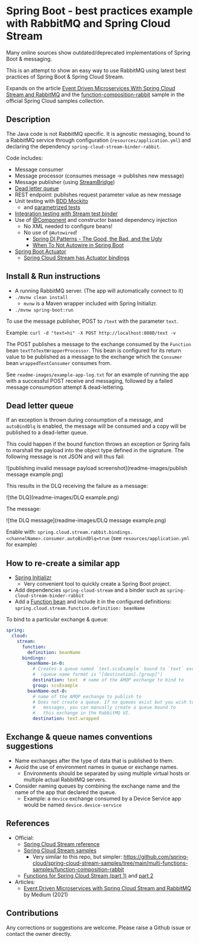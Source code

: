 # Spring Boot - best practices example with RabbitMQ and Spring Cloud Stream

Many online sources show outdated/deprecated implementations of Spring Boot & messaging.

This is an attempt to show an easy way to use RabbitMQ using latest best practices of Spring Boot & Spring Cloud Stream.

Expands on the article [Event Driven Microservices With Spring Cloud Stream and RabbitMQ](https://medium.com/javarevisited/event-driven-microservices-with-spring-cloud-stream-and-rabbitmq-add4166fe223) and the [function-composition-rabbit](https://github.com/spring-cloud/spring-cloud-stream-samples/tree/main/multi-functions-samples/function-composition-rabbit) sample in the official Spring Cloud samples collection.

## Description

The Java code is not RabbitMQ specific. It is agnostic messaging, bound to a RabbitMQ service through configuration (`resources/application.yml`) and declaring the dependency `spring-cloud-stream-binder-rabbit`.

Code includes:

- Message consumer
- Message processor (consumes message -> publishes new message)
- Message publisher (using [StreamBridge](https://docs.spring.io/spring-cloud-stream/docs/current/reference/html/spring-cloud-stream.html#_using_streambridge))
- [Dead letter queue](https://docs.spring.io/spring-cloud-stream/docs/current/reference/html/spring-cloud-stream.html#_dlq_dead_letter_queue)
- REST endpoint: publishes request parameter value as new message
- Unit testing with [BDD Mockito](https://www.baeldung.com/bdd-mockito)
    - and [parametrized tests](https://junit.org/junit5/docs/current/user-guide/#writing-tests-parameterized-tests-sources-ValueSource)
- [Integration testing with Stream test binder](https://docs.spring.io/spring-cloud-stream/docs/current/reference/html/spring-cloud-stream.html#_test_binder_usage)
- Use of [@Component](https://www.baeldung.com/spring-component-repository-service) and constructor based dependency injection
    - No XML needed to configure beans!
    - No use of `@Autowired`!
        - [Spring DI Patterns - The Good, the Bad, and the Ugly](https://dzone.com/articles/spring-di-patterns-the-good-the-bad-and-the-ugly)
        - [When To Not Autowire in Spring Boot](https://eng.zemosolabs.com/when-not-to-autowire-in-spring-spring-boot-93e6a01cb793)
- [Spring Boot Actuator](https://docs.spring.io/spring-boot/docs/current/reference/html/actuator.html#actuator.enabling)
    - [Spring Cloud Stream has Actuator bindings](https://docs.spring.io/spring-cloud-stream/docs/current/reference/html/spring-cloud-stream.html#binding_visualization_control)

## Install & Run instructions

- A running RabbitMQ server. (The app will automatically connect to it)
- `./mvnw clean install`
    - `mvnw` is a Maven wrapper included with Spring Initializr.
- `./mvnw spring-boot:run`

To use the message publisher, POST to `/text` with the parameter `text`.

Example: `curl -d "text=hi" -X POST http://localhost:8080/text -v`

The POST publishes a message to the exchange consumed by the `Function` bean `textToTextWrapperProcessor`. This bean is configured for its return value to be published as a message to the exchange which the `Consumer` bean `wrappedTextConsumer` consumes from.

See `readme-images/example-app-log.txt` for an example of running the app with a successful POST receive and messaging, followed by a failed message consumption attempt & dead-lettering.

## Dead letter queue

If an exception is thrown during consumption of a message, and `autoBindDlq` is enabled, the message will be consumed and a copy will be published to a dead-letter queue.

This could happen if the bound function throws an exception or Spring fails to marshall the payload into the object type defined in the signature. The following message is not JSON and will thus fail:

![publishing invalid message payload screenshot](readme-images/publish message example.png)

This results in the DLQ receiving the failure as a message:

![the DLQ](readme-images/DLQ example.png)

The message:

![the DLQ message](readme-images/DLQ message example.png)

Enable with: `spring.cloud.stream.rabbit.bindings.<channelName>.consumer.autoBindDlq=true`  (see `resources/application.yml` for example)

## How to re-create a similar app

- [Spring Initializr](https://start.spring.io/)
    - Very convenient tool to quickly create a Spring Boot project.
- Add dependencies `spring-cloud-stream` and a binder such as `spring-cloud-stream-binder-rabbit`
- Add a [Function bean](https://spring.io/projects/spring-cloud-function#overview) and include it in the configured definitions: `spring.cloud.stream.function.definition: beanName`

To bind to a particular exchange & queue:

```yaml
spring:
  cloud:
    stream:
      function:
        definition: beanName
      bindings:
        beanName-in-0:
          # Creates a queue named `text.scsExample` bound to `text` exchange
          #  (queue name format is "[destination].[group]")
          destination: text  # name of the AMQP exchange to bind to
          group: scsExample
        beanName-out-0:
          # name of the AMQP exchange to publish to
          # Does not create a queue. If no queues exist but you wish to view published
          #   messages, you can manually create a queue bound to
          #   this exchange in the RabbitMQ UI.
          destination: text.wrapped
```

## Exchange & queue names conventions suggestions

- Name exchanges after the type of data that is published to them.
- Avoid the use of environment names in queue or exchange names.
    - Environments should be separated by using multiple virtual hosts or multiple actual RabbitMQ servers.
- Consider naming queues by combining the exchange name and the name of the app that declared the queue.
    - Example: a `device` exchange consumed by a Device Service app would be named `device.device-service`

## References

- Official:
    - [Spring Cloud Stream reference](https://docs.spring.io/spring-cloud-stream/docs/current/reference/html/spring-cloud-stream.html)
    - [Spring Cloud Stream samples](https://github.com/spring-cloud/spring-cloud-stream-samples/)
        - Very similar to this repo, but simpler: https://github.com/spring-cloud/spring-cloud-stream-samples/tree/main/multi-functions-samples/function-composition-rabbit
    - [Functions for Spring Cloud Stream (part 1)](https://spring.io/blog/2020/07/13/introducing-java-functions-for-spring-cloud-stream-applications-part-0) and [part 2](https://spring.io/blog/2020/07/20/introducing-java-functions-for-spring-cloud-stream-applications-part-1)
- Articles:
    - [Event Driven Microservices with Spring Cloud Stream and RabbitMQ](https://medium.com/javarevisited/event-driven-microservices-with-spring-cloud-stream-and-rabbitmq-add4166fe223) by Medium (2021)

## Contributions

Any corrections or suggestions are welcome. Please raise a Github issue or contact the owner directly.
